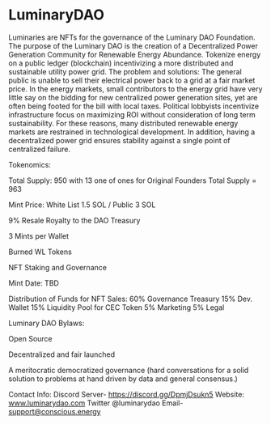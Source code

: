 # LuminaryDAO

Luminaries are NFTs for the governance of the Luminary DAO Foundation.
The purpose of the Luminary DAO is the creation of a Decentralized Power Generation Community for Renewable Energy Abundance. 
Tokenize energy on a public ledger (blockchain) incentivizing a more distributed and sustainable utility power grid.
The problem and solutions: 
The general public is unable to sell their electrical power back to a grid at a fair market price. In the energy markets, small contributors to the energy grid have very little say on the bidding for new centralized power generation sites, yet are often being footed for the bill with local taxes. Political lobbyists incentivize infrastructure focus on maximizing ROI without consideration of long term sustainability. For these reasons, many distributed renewable energy markets are restrained in technological development. In addition, having a decentralized power grid ensures stability against a single point of centralized failure.

Tokenomics:

Total Supply: 950 with 13 one of ones for Original Founders Total Supply = 963

Mint Price: White List 1.5 SOL / Public 3 SOL

9% Resale Royalty to the DAO Treasury

3 Mints per Wallet

Burned WL Tokens

NFT Staking and Governance

Mint Date: TBD

Distribution of Funds for NFT Sales:
60% Governance Treasury
15% Dev. Wallet
15% Liquidity Pool for CEC Token
5% Marketing
5% Legal

Luminary DAO Bylaws:

Open Source

Decentralized and fair launched

A meritocratic democratized governance (hard conversations for a solid solution to problems at hand driven by data and general consensus.)

Contact Info:
Discord Server- https://discord.gg/DpmjDsukn5
Website: www.luminarydao.com
Twitter @luminarydao
Email- support@conscious.energy

